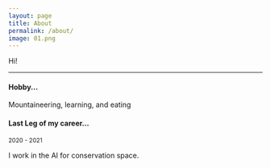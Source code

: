 ```yaml
---
layout: page
title: About
permalink: /about/
image: 01.png
---
```


Hi!

***

#### Hobby...
Mountaineering, learning, and eating

#### Last Leg of my career...
<small>2020 - 2021</small>

I work in the AI for conservation space.
